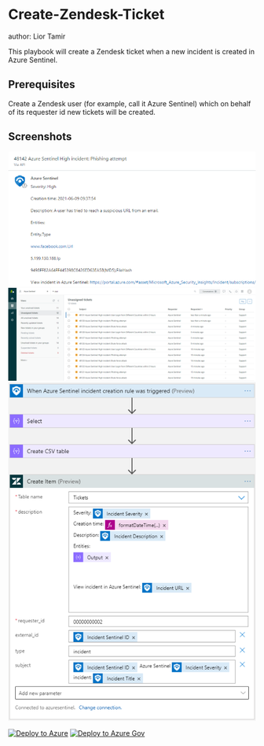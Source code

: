 # Create-Zendesk-Ticket
author: Lior Tamir

This playbook will create a Zendesk ticket when a new incident is created in Azure Sentinel.

## Prerequisites 
Create a Zendesk user (for example, call it Azure Sentinel) which on behalf of its requester id new tickets will be created.

## Screenshots
![ticket](./images/ticket.png)
<br>
![ticketsQueue](./images/ticketsQueue.png)
<br>
![designer](./images/designerLight.png)

[![Deploy to Azure](https://aka.ms/deploytoazurebutton)](https://portal.azure.com/#create/Microsoft.Template/uri/https%3A%2F%2Fraw.githubusercontent.com%2FAzure%2FAzure-Sentinel%2Fmaster%2FPlaybooks%2FCreate-Zendesk-Ticket%2Fazuredeploy.json)
[![Deploy to Azure Gov](https://aka.ms/deploytoazuregovbutton)](https://portal.azure.us/#create/Microsoft.Template/uri/https%3A%2F%2Fraw.githubusercontent.com%2FAzure%2FAzure-Sentinel%2Fmaster%2FPlaybooks%2FCreate-Zendesk-Ticket%2Fazuredeploy.json)